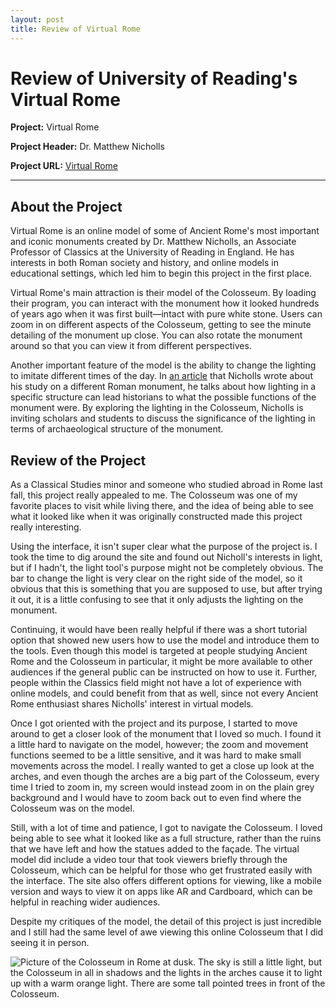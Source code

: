 ```yaml
---
layout: post
title: Review of Virtual Rome
---
```

# Review of University of Reading's Virtual Rome 

**Project:** Virtual Rome 

**Project Header:** Dr. Matthew Nicholls 

**Project URL:** [Virtual Rome](https://research.reading.ac.uk/virtualrome/)

---
## About the Project

Virtual Rome is an online model of some of Ancient Rome's most important and iconic monuments created by Dr. Matthew Nicholls, an Associate Professor of Classics at the University of Reading in England. He has interests in both Roman society and history, and online models in educational settings, which led him to begin this project in the first place. 

Virtual Rome's main attraction is their model of the Colosseum. By loading their program, you can interact with the monument how it looked hundreds of years ago when it was first built—intact with pure white stone. Users can zoom in on different aspects of the Colosseum, getting to see the minute detailing of the monument up close. You can also rotate the monument around so that you can view it from different perspectives. 

Another important feature of the model is the ability to change the lighting to imitate different times of the day. In [an article](http://blogs.reading.ac.uk/the-forum/2012/03/09/roman-fragments-and-digital-modelling-shed-light-on-urban-spectacle/) that Nicholls wrote about his study on a different Roman monument, he talks about how lighting in a specific structure can lead historians to what the possible functions of the monument were. By exploring the lighting in the Colosseum, Nicholls is inviting scholars and students to discuss the significance of the lighting in terms of archaeological structure of the monument. 

## Review of the Project

As a Classical Studies minor and someone who studied abroad in Rome last fall, this project really appealed to me. The Colosseum was one of my favorite places to visit while living there, and the idea of being able to see what it looked like when it was originally constructed made this project really interesting. 

Using the interface, it isn't super clear what the purpose of the project is. I took the time to dig around the site and found out Nicholl's interests in light, but if I hadn't, the light tool's purpose might not be completely obvious. The bar to change the light is very clear on the right side of the model, so it obvious that this is something that you are supposed to use, but after trying it out, it is a little confusing to see that it only adjusts the lighting on the monument. 

Continuing, it would have been really helpful if there was a short tutorial option that showed new users how to use the model and introduce them to the tools. Even though this model is targeted at people studying Ancient Rome and the Colosseum in particular, it might be more available to other audiences if the general public can be instructed on how to use it. Further, people within the Classics field might not have a lot of experience with online models, and could benefit from that as well, since not every Ancient Rome enthusiast shares Nicholls' interest in virtual models. 

Once I got oriented with the project and its purpose, I started to move around to get a closer look of the monument that I loved so much. I found it a little hard to navigate on the model, however; the zoom and movement functions seemed to be a little sensitive, and it was hard to make small movements across the model. I really wanted to get a close up look at the arches, and even though the arches are a big part of the Colosseum, every time I tried to zoom in, my screen would instead zoom in on the plain grey background and I would have to zoom back out to even find where the Colosseum was on the model. 

Still, with a lot of time and patience, I got to navigate the Colosseum. I loved being able to see what it looked like as a full structure, rather than the ruins that we have left and how the statues added to the façade. The virtual model did include a video tour that took viewers briefly through the Colosseum, which can be helpful for those who get frustrated easily with the interface. The site also offers different options for viewing, like a mobile version and ways to view it on apps like AR and Cardboard, which can be helpful in reaching wider audiences. 

Despite my critiques of the model, the detail of this project is just incredible and I still had the same level of awe viewing this online Colosseum that I did seeing it in person. 

![Picture of the Colosseum in Rome at dusk. The sky is still a little light, but the Colosseum in all in shadows and the lights in the arches cause it to light up with a warm orange light. There are some tall pointed trees in front of the Colosseum.](http://crernst25.github.io/crernst25/images/colosseo-second-attempt.png)
